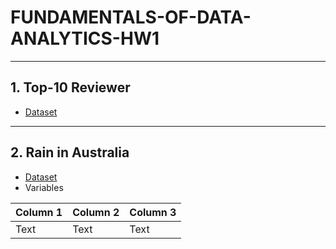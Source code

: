 # FUNDAMENTALS-OF-DATA-ANALYTICS-HW1
---
## 1. Top-10 Reviewer
* [Dataset](https://drive.google.com/file/d/1JUM5y1o4hYdZIioy2gN-I22a8673S6Pt/view?usp=sharing)
---
## 2. Rain in Australia
* [Dataset](https://www.kaggle.com/jsphyg/weather-dataset-rattle-package)
* Variables


| Column 1 | Column 2 | Column 3 |
| -------- | -------- | -------- |
| Text     | Text     | Text     |
